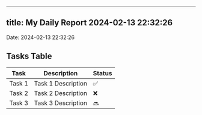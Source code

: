 
---
title: My Daily Report 2024-02-13 22:32:26
---

Date: 2024-02-13 22:32:26

## Tasks Table

| Task | Description | Status |
|------|-------------|--------|
| Task 1 | Task 1 Description | ✅ |
| Task 2 | Task 2 Description | ❌ |
| Task 3 | Task 3 Description | 🔜 |
